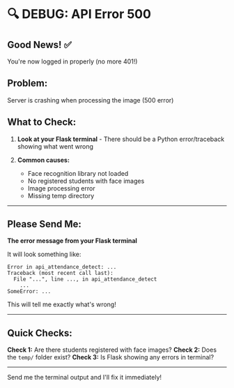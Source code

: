 # 🔍 DEBUG: API Error 500

## Good News! ✅
You're now logged in properly (no more 401!)

## Problem: 
Server is crashing when processing the image (500 error)

## What to Check:

1. **Look at your Flask terminal** - There should be a Python error/traceback showing what went wrong

2. **Common causes:**
   - Face recognition library not loaded
   - No registered students with face images
   - Image processing error
   - Missing temp directory

---

## Please Send Me:

**The error message from your Flask terminal** 

It will look something like:
```
Error in api_attendance_detect: ...
Traceback (most recent call last):
  File "...", line ..., in api_attendance_detect
    ...
SomeError: ...
```

This will tell me exactly what's wrong!

---

## Quick Checks:

**Check 1:** Are there students registered with face images?
**Check 2:** Does the `temp/` folder exist?
**Check 3:** Is Flask showing any errors in terminal?

---

Send me the terminal output and I'll fix it immediately!

